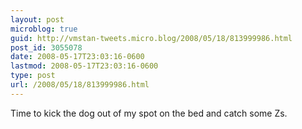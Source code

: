 ```yaml
---
layout: post
microblog: true
guid: http://vmstan-tweets.micro.blog/2008/05/18/813999986.html
post_id: 3055078
date: 2008-05-17T23:03:16-0600
lastmod: 2008-05-17T23:03:16-0600
type: post
url: /2008/05/18/813999986.html
---
```

Time to kick the dog out of my spot on the bed and catch some Zs.
